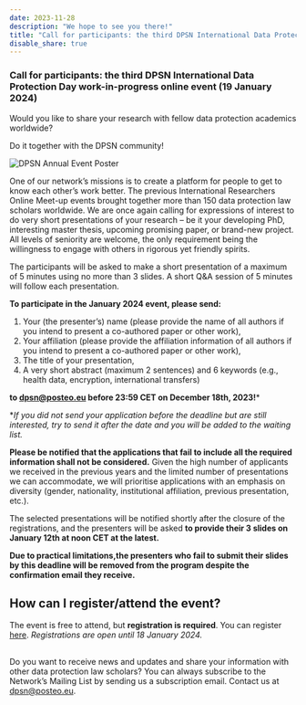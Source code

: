 ```yaml
---
date: 2023-11-28
description: "We hope to see you there!"
title: "Call for participants: the third DPSN International Data Protection Day work-in-progress online event (19 January 2024)"
disable_share: true
---
```



### **Call for participants: the third DPSN International Data Protection Day work-in-progress online event (19 January 2024)** ###

Would you like to share your research with fellow data protection academics worldwide? 

Do it together with the DPSN community!

![DPSN Annual Event Poster](https://github.com/dataprotectionscholarsnetwork/dataprotectionscholarsnetwork.github.io/assets/116156905/6b6b42a8-bfbf-42a7-bad0-6283abe76dfc)


One of our network’s missions is to create a platform for people to get to know each other’s work better. The previous International Researchers Online Meet-up events brought together more than 150 data protection law scholars worldwide. 
We are once again calling for expressions of interest to do very short presentations of your research – be it your developing PhD, interesting master thesis, upcoming promising paper, or brand-new project. All levels of seniority are welcome, the only requirement being the willingness to engage with others in rigorous yet friendly spirits.

The participants will be asked to make a short presentation of a maximum of 5 minutes using no more than 3 slides. A short Q&A session of 5 minutes will follow each presentation. 

**To participate in the January 2024 event, please send:**

1.	Your (the presenter’s) name (please provide the name of all authors if you intend to present a co-authored paper or other work),
2.	Your affiliation (please provide the affiliation information of all authors if you intend to present a co-authored paper or other work), 
3.	The title of your presentation, 
4.	A very short abstract (maximum 2 sentences) and 6 keywords (e.g., health data, encryption, international transfers)

**to dpsn@posteo.eu before 23:59 CET on December 18th, 2023!***

**If you did not send your application before the deadline but are still interested, try to send it after the date and you will be added to the waiting list.*


**Please be notified that the applications that fail to include all the required information shall not be considered.**
Given the high number of applicants we received in the previous years and the limited number of presentations we can accommodate, we will prioritise applications with an emphasis on diversity (gender, nationality, institutional affiliation, previous presentation, etc.).

The selected presentations will be notified shortly after the closure of the registrations, and the presenters will be asked **to provide their 3 slides on January 12th at noon CET at the latest.** 

**Due to practical limitations,the presenters who fail to submit their slides by this deadline will be removed from the program despite the confirmation email they receive.**

## How can I register/attend the event? ##
The event is free to attend, but **registration is required**. You can register [here]( https://ucl.zoom.us/meeting/register/tJEtc--qpzsqHdUfqmA-KTPmrbaADCxMkf3e?_x_zm_rtaid=GJ58PigjR8iuglmUX6-MOA.1702381776580.099e1fe90475c75d1e5a0e34ab4e8413&_x_zm_rhtaid=553#/registration ).
*Registrations are open until 18 January 2024.*





## ## 

Do you want to receive news and updates and share your information with other data protection law scholars?
You can always subscribe to the Network’s Mailing List by sending us a subscription email. 
Contact us at dpsn@posteo.eu.

